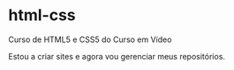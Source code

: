 # html-css
 Curso de HTML5 e CSS5 do Curso em Vídeo

 Estou a criar sites e agora vou gerenciar meus repositórios.
